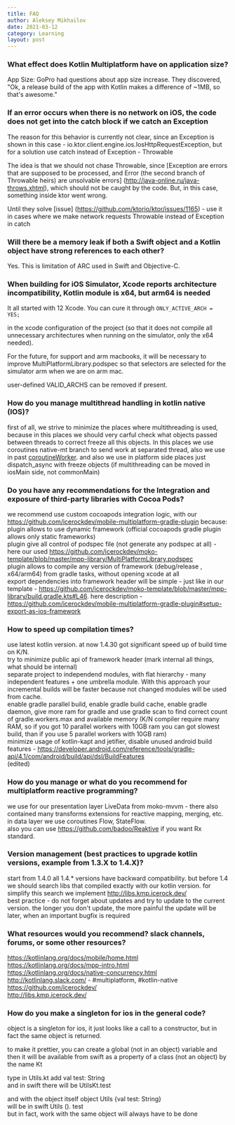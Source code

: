 ```yaml
---
title: FAQ
author: Aleksey Mikhailov
date: 2021-03-12
category: Learning
layout: post
---
```


### What effect does Kotlin Multiplatform have on application size?

App Size: GoPro had questions about app size increase. They discovered, "Ok, a release build of the app with Kotlin makes a difference of ~1MB, so that's awesome." 

### If an error occurs when there is no network on iOS, the code does not get into the catch block if we catch an Exception

The reason for this behavior is currently not clear, since an Exception is shown in this case - io.ktor.client.engine.ios.IosHttpRequestException, but for a solution use catch instead of Exception - Throwable

The idea is that we should not chase Throwable, since [Exception are errors that are supposed to be processed, and Error (the second branch of Throwable heirs) are unsolvable errors] (http://java-online.ru/java-throws.xhtml), which should not be caught by the code. But, in this case, something inside ktor went wrong.

Until they solve [issue] (https://github.com/ktorio/ktor/issues/1165) - use it in cases where we make network requests Throwable instead of Exception in catch

### Will there be a memory leak if both a Swift object and a Kotlin object have strong references to each other?

Yes. This is limitation of ARC used in Swift and Objective-C.

### When building for iOS Simulator, Xcode reports architecture incompatibility, Kotlin module is x64, but arm64 is needed

It all started with 12 Xcode. You can cure it through
`ONLY_ACTIVE_ARCH = YES;`

in the xcode configuration of the project (so that it does not compile all unnecessary architectures when running on the simulator, only the x64 needed).

For the future, for support and arm macbooks, it will be necessary to improve MultiPlatformLibrary.podspec so that selectors are selected for the simulator arm when we are on arm mac.

user-defined VALID_ARCHS can be removed if present.

### How do you manage multithread handling in kotlin native (IOS)?

first of all, we strive to minimize the places where multithreading is used, because in this places we should very carful check what objects passed between threads to correct freeze all this objects. In this places we use coroutines native-mt branch to send work at separated thread, also we use in past [coroutineWorker](https://github.com/Autodesk/coroutineworker). and also we use in platform side places just dispatch_async with freeze objects (if multithreading can be moved in iosMain side, not commonMain)

### Do you have any recommendations for the Integration and exposure of third-party libraries with Cocoa Pods?

we recommend use custom cocoapods integration logic, with our <https://github.com/icerockdev/mobile-multiplatform-gradle-plugin> because:\
plugin allows to use dynamic framework (official cocoapods gradle plugin allows only static frameworks)\
plugin give all control of podspec file (not generate any podspec at all) - here our used <https://github.com/icerockdev/moko-template/blob/master/mpp-library/MultiPlatformLibrary.podspec>\
plugin allows to compile any version of framework (debug/release , x64/arm64) from gradle tasks, without opening xcode at all\
export dependencies into framework header will be simple - just like in our template - <https://github.com/icerockdev/moko-template/blob/master/mpp-library/build.gradle.kts#L46>. here description - <https://github.com/icerockdev/mobile-multiplatform-gradle-plugin#setup-export-as-ios-framework>

### How to speed up compilation times?

use latest kotlin version. at now 1.4.30 got significant speed up of build time on K/N.\
try to minimize public api of framework header (mark internal all things, what should be internal)\
separate project to independend modules, with flat hierarchy - many independent features + one umbrella module. With this approach your incremental builds will be faster because not changed modules will be used from cache.\
enable gradle parallel build, enable gradle build cache, enable gradle daemon, give more ram for gradle and use gradle scan to find correct count of gradle.workers.max and available memory (K/N compiler require many RAM, so if you got 10 parallel workers with 10GB ram you can got slowest build, than if you use 5 parallel workers with 10GB ram)\
minimize usage of kotlin-kapt and jetifier, disable unused android build features - <https://developer.android.com/reference/tools/gradle-api/4.1/com/android/build/api/dsl/BuildFeatures>\
(edited)

### How do you manage or what do you recommend for multiplatform reactive programming?

we use for our presentation layer LiveData from moko-mvvm - there also contained many transforms extensions for reactive mapping, merging, etc.\
in data layer we use coroutines Flow, StateFlow.\
also you can use <https://github.com/badoo/Reaktive> if you want Rx standard.

### Version management (best practices to upgrade kotlin versions, example from 1.3.X to 1.4.X)?

start from 1.4.0 all 1.4.* versions have backward compatibility. but before 1.4 we should search libs that compiled exactly with our kotlin version. for simplify this search we implement <http://libs.kmp.icerock.dev/>\
best practice - do not forget about updates and try to update to the current version. the longer you don't update, the more painful the update will be later, when an important bugfix is required

### What resources would you recommend? slack channels, forums, or some other resources?

<https://kotlinlang.org/docs/mobile/home.html>\
<https://kotlinlang.org/docs/mpp-intro.html>\
<https://kotlinlang.org/docs/native-concurrency.html>\
<http://kotlinlang.slack.com/> - #multiplatform, #kotlin-native\
<https://github.com/icerockdev/>\
<http://libs.kmp.icerock.dev/>

### How do you make a singleton for ios in the general code?

object is a singleton for ios, it just looks like a call to a constructor, but in fact the same object is returned.

to make it prettier, you can create a global (not in an object) variable and then it will be available from swift as a property of a class (not an object) by the name <file name> Kt

type in Utils.kt add val test: String \
and in swift there will be UtilsKt.test

and with the object itself object Utils {val test: String} \
will be in swift Utils (). test \
but in fact, work with the same object will always have to be done
